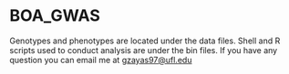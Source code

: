 # BOA_GWAS
Genotypes and phenotypes are located under the data files. 
Shell and R scripts used to conduct analysis are under the bin files.
If you have any question you can email me at gzayas97@ufl.edu
